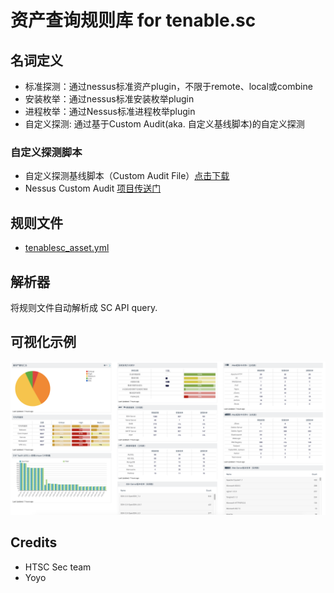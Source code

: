 # 资产查询规则库 for tenable.sc

## 名词定义

* 标准探测：通过nessus标准资产plugin，不限于remote、local或combine
* 安装枚举：通过nessus标准安装枚举plugin
* 进程枚举：通过Nessus标准进程枚举plugin
* 自定义探测: 通过基于Custom Audit(aka. 自定义基线脚本)的自定义探测

### 自定义探测脚本

* 自定义探测基线脚本（Custom Audit File）[点击下载]
* Nessus Custom Audit [项目传送门]


## 规则文件
* [tenablesc_asset.yml](tenablesc_asset.yml)

## 解析器
将规则文件自动解析成 SC API query.

## 可视化示例

<img src="visual_sample.png" />


## Credits

- HTSC Sec team
- Yoyo

[点击下载]:https://github.com/shawntns/ns_custom_audit/blob/master/asset_discovery.audit
[项目传送门]:https://github.com/shawntns/ns_custom_audit